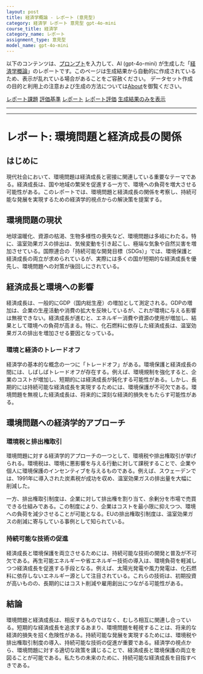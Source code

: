 ```yaml
---
layout: post
title: 経済学概論 - レポート (意見型)
category: 経済学 レポート 意見型 gpt-4o-mini
course_title: 経済学
category_name: レポート
assignment_type: 意見型
model_name: gpt-4o-mini
---
```


以下のコンテンツは、[プロンプト](http://127.0.0.1:8000/generated/経済学/gpt-4o-mini/prompt_レポート-意見型.md)を入力して、AI (gpt-4o-mini) が生成した「[経済学概論](/contents/経済学/)」のレポートです。このページは生成結果から自動的に作成されているため、表示が乱れている場合があることをご容赦ください。
データセット作成の目的と利用上の注意および生成の方法については[About](/About)を御覧ください。

[レポート課題](../レポート課題-意見型)
[評価基準](../評価基準-意見型)
[レポート](../レポート-意見型)
[レポート評価](../レポート評価-意見型)
[生成結果のみを表示](http://127.0.0.1:8000/generated/経済学/gpt-4o-mini/レポート-意見型.md)
  

***
***
  
# レポート: 環境問題と経済成長の関係

## はじめに

現代社会において、環境問題は経済成長と密接に関連している重要なテーマである。経済成長は、国や地域の繁栄を促進する一方で、環境への負荷を増大させる可能性がある。このレポートでは、環境問題と経済成長の関係を考察し、持続可能な発展を実現するための経済学的視点からの解決策を提案する。

## 環境問題の現状

地球温暖化、資源の枯渇、生物多様性の喪失など、環境問題は多岐にわたる。特に、温室効果ガスの排出は、気候変動を引き起こし、極端な気象や自然災害を増加させている。国際連合の「持続可能な開発目標（SDGs）」では、環境保護と経済成長の両立が求められているが、実際には多くの国が短期的な経済成長を優先し、環境問題への対策が後回しにされている。

## 経済成長と環境への影響

経済成長は、一般的にGDP（国内総生産）の増加として測定される。GDPの増加は、企業の生産活動や消費の拡大を反映しているが、これが環境に与える影響は無視できない。経済成長が進むと、エネルギー消費や資源の使用が増加し、結果として環境への負荷が高まる。特に、化石燃料に依存した経済成長は、温室効果ガスの排出を増加させる要因となっている。

### 環境と経済のトレードオフ

経済学の基本的な概念の一つに「トレードオフ」がある。環境保護と経済成長の間には、しばしばトレードオフが存在する。例えば、環境規制を強化すると、企業のコストが増加し、短期的には経済成長が鈍化する可能性がある。しかし、長期的には持続可能な経済成長を実現するためには、環境保護が不可欠である。環境問題を無視した経済成長は、将来的に深刻な経済的損失をもたらす可能性がある。

## 環境問題への経済学的アプローチ

### 環境税と排出権取引

環境問題に対する経済学的アプローチの一つとして、環境税や排出権取引が挙げられる。環境税は、環境に悪影響を与える行動に対して課税することで、企業や個人に環境保護のインセンティブを与えるものである。例えば、スウェーデンでは、1991年に導入された炭素税が成功を収め、温室効果ガスの排出量を大幅に削減した。

一方、排出権取引制度は、企業に対して排出権を割り当て、余剰分を市場で売買できる仕組みである。この制度により、企業はコストを最小限に抑えつつ、環境への負荷を減少させることが可能となる。EUの排出権取引制度は、温室効果ガスの削減に寄与している事例として知られている。

### 持続可能な技術の促進

経済成長と環境保護を両立させるためには、持続可能な技術の開発と普及が不可欠である。再生可能エネルギーや省エネルギー技術の導入は、環境負荷を軽減しつつ経済成長を促進する手段となる。例えば、太陽光発電や風力発電は、化石燃料に依存しないエネルギー源として注目されている。これらの技術は、初期投資が高いものの、長期的にはコスト削減や雇用創出につながる可能性がある。

## 結論

環境問題と経済成長は、相反するものではなく、むしろ相互に関連し合っている。短期的な経済成長を追求するあまり、環境問題を軽視することは、将来的な経済的損失を招く危険性がある。持続可能な発展を実現するためには、環境税や排出権取引制度の導入、持続可能な技術の促進が重要である。経済学の視点から、環境問題に対する適切な政策を講じることで、経済成長と環境保護の両立を図ることが可能である。私たちの未来のために、持続可能な経済成長を目指すべきである。
